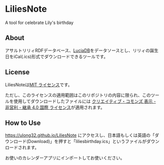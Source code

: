 # LiliesNote

A tool for celebrate Lily's birthday

## About

アサルトリリィRDFデータベース、[LuciaDB](https://github.com/Assault-Lily/LuciaDB)をデータソースとし、リリィの誕生日をiCal(.ics)形式でダウンロードできるツールです。

## License

LiliesNoteは[MIT ライセンス](https://opensource.org/licenses/MIT)です。

ただし、このライセンスの適用範囲はこのリポジトリの内容に限られ、このツールを使用してダウンロードしたファイルには [クリエイティブ・コモンズ 表示 - 非営利 - 継承 4.0 国際 ライセンス](https://creativecommons.org/licenses/by-nc-sa/4.0/deed.ja)が適用されます。

## How to Use

<https://ulong32.github.io/LiliesNote> にアクセスし、日本語もしくは英語の「ダウンロード(Download)」を押すと「liliesbirthday.ics」というファイルがダウンロードされます。

お使いのカレンダーアプリにインポートしてお使いください。
